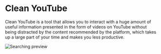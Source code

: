 # Clean YouTube

Clean YouTube is a tool that allows you to interact with a huge amount of useful information presented in the form of videos on YouTube without being distracted by the content recommended by the platform, which takes up a large part of your time and makes you less productive.

![Searching preview](resources/searching-preview.gif)